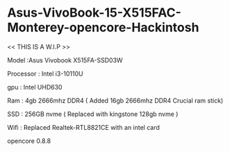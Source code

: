 # Asus-VivoBook-15-X515FAC-Monterey-opencore-Hackintosh

<< THIS IS A W.I.P >>

Model :Asus Vivobook X515FA-SSD03W

Processor : Intel i3-10110U

gpu : Intel UHD630

Ram : 4gb 2666mhz DDR4 ( Added 16gb 2666mhz DDR4 Crucial ram stick)

SSD : 256GB nvme ( Replaced with kingstone 128gb nvme )

Wifi : Replaced Realtek-RTL8821CE with an intel card

opencore 0.8.8
